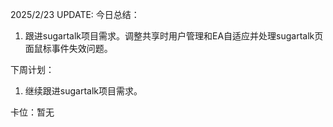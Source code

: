 2025/2/23 UPDATE:
今日总结：

1. 跟进sugartalk项目需求。调整共享时用户管理和EA自适应并处理sugartalk页面鼠标事件失效问题。



下周计划：

1. 继续跟进sugartalk项目需求。



卡位：暂无

